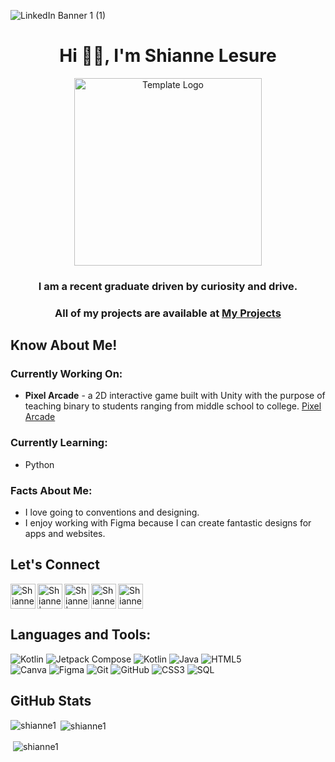 ![LinkedIn Banner 1 (1)](https://github.com/Shianne1/Shianne1/assets/114550521/93050580-ab4a-4896-ab0d-023383396ff7)

<h1 align="center">Hi 👋🏽, I'm Shianne Lesure</h1>

<p align="center">
  <img alt="Template Logo" src="https://static.vecteezy.com/system/resources/previews/002/274/665/non_2x/black-woman-working-on-laptop-freelance-remote-working-online-studying-work-from-home-concept-illustration-vector.jpg" width="" height="300" />
  <h3 align="center">I am a recent graduate driven by curiosity and drive.</h3>
  <h3 align="center">All of my projects are available at <a href = "https://github.com/Shianne1?tab=repositories">My Projects</a> </h3>
</p>

## Know About Me!
<h3 align="left"> Currently Working On:</h3>
<ul>
  <li><b>Pixel Arcade</b> - a 2D interactive game built with Unity with the purpose of teaching binary to students ranging from middle school to college. <a href = "https://github.com/TAP-GGC/Pixel8">Pixel Arcade</a></li>
</ul>

<h3 align="left"> Currently Learning:</h3>
<ul>
  <li>Python</li>
</ul>

<h3>Facts About Me:</h3>
<ul>
  <li>I love going to conventions and designing.</li>
  <li>I enjoy working with Figma because I can create fantastic designs for apps and websites.</li>
</ul>

## Let's Connect
<p align="left">
  <a href="https://github.com/Shianne1"><img align="left" alt = "Shianne Lesure| Github" width="40px" src="https://www.vectorlogo.zone/logos/github/github-tile.svg" /></a>
  <a href="https://www.linkedin.com/in/shiannelesure"><img align="left" alt=" Shianne | Linkedin" width="40px" src="https://www.vectorlogo.zone/logos/linkedin/linkedin-icon.svg" /></a>
  <a href="https://ggc.joinhandshake.com/profiles/19232269"><img align="left" alt=" Shianne | Handshake" width="40px" src="https://logo.clearbit.com/https:/joinhandshake.com/" /></a>
  <a href="mailto:shianne1thla@yahoo.com"><img  alt="Shianne Lesure| Yahoo" width="40px" src="https://www.vectorlogo.zone/logos/yahoo/yahoo-tile.svg" /></a> 
  <a href="https://discord.com/users/shianne3221"><img align="left" alt = "Shianne Lesure| Discord" width="40px" src="https://tiermaker.com/images/templates/logo-redesigns-307182/3071821622754635.jpg" /></a>
</p>

## Languages and Tools:
<p> 
  
  ![Kotlin](https://img.shields.io/badge/kotlin-%237F52FF.svg?style=for-the-badge&logo=kotlin&logoColor=white) 
  ![Jetpack Compose](https://img.shields.io/badge/JetpackCompose-%231572B6.svg?style=for-the-badge&logo=jetpackcompose&logoColor=white) 
  ![Kotlin](https://img.shields.io/badge/AndroidStudio-%4169e1.svg?style=for-the-badge&logo=androidstudio&logoColor=white) 
  ![Java](https://img.shields.io/badge/java-%23ED8B00.svg?style=for-the-badge&logo=openjdk&logoColor=white) 
  ![HTML5](https://img.shields.io/badge/html5-%23E34F26.svg?style=for-the-badge&logo=html5&logoColor=white)  
  ![Canva](https://img.shields.io/badge/Canva-%2300C4CC.svg?style=for-the-badge&logo=Canva&logoColor=white) 
  ![Figma](https://img.shields.io/badge/figma-%23F24E1E.svg?style=for-the-badge&logo=figma&logoColor=white) 
  ![Git](https://img.shields.io/badge/git-%23F05033.svg?style=for-the-badge&logo=git&logoColor=white) 
  ![GitHub](https://img.shields.io/badge/github-%23121011.svg?style=for-the-badge&logo=github&logoColor=white)
  ![CSS3](https://img.shields.io/badge/css3-%231572B6.svg?style=for-the-badge&logo=css3&logoColor=white)
  ![SQL](https://img.shields.io/badge/sql-4479A1.svg?style=for-the-badge&logo=sql&logoColor=white) 
  
</p>

## GitHub Stats
<p><img align="left" src="https://github-readme-streak-stats.herokuapp.com/?user=shianne1&theme=tokyonight&hide_border=false" alt="shianne1" /></p>
<p>&nbsp;<img align="center" src="https://github-readme-stats.vercel.app/api/top-langs?username=shianne1&show_icons=true&locale=en&layout=compact&theme=tokyonight" alt="shianne1" /></p>
<p>&nbsp;<img align="center" src="https://github-profile-trophy.vercel.app/?username=shianne1&theme=tokyonight&no-frame=true&no-bg=false&margin-w=4" alt="shianne1" /></p>


<!-- Proudly created with GPRM ( https://gprm.itsvg.in ) -->


